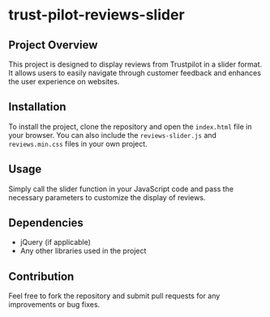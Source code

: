 # trust-pilot-reviews-slider

## Project Overview
This project is designed to display reviews from Trustpilot in a slider format. It allows users to easily navigate through customer feedback and enhances the user experience on websites.

## Installation
To install the project, clone the repository and open the `index.html` file in your browser. You can also include the `reviews-slider.js` and `reviews.min.css` files in your own project.

## Usage
Simply call the slider function in your JavaScript code and pass the necessary parameters to customize the display of reviews.

## Dependencies
- jQuery (if applicable)
- Any other libraries used in the project

## Contribution
Feel free to fork the repository and submit pull requests for any improvements or bug fixes.
